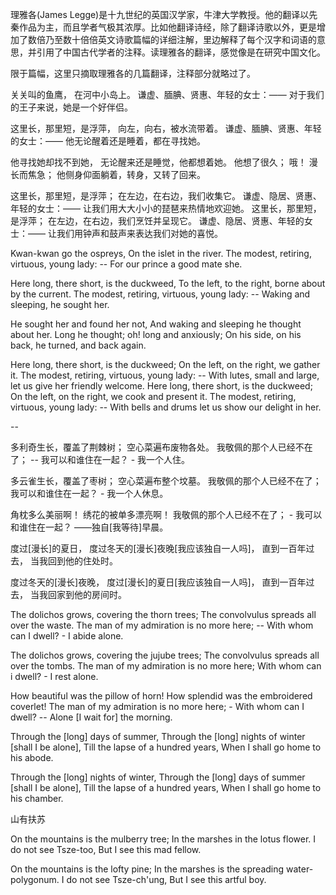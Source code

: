 理雅各(James Legge)是十九世纪的英国汉学家，牛津大学教授。他的翻译以先秦作品为主，而且学者气极其浓厚。比如他翻译诗经，除了翻译诗歌以外，更是增加了数倍乃至数十倍倍英文诗歌篇幅的详细注解，里边解释了每个汉字和词语的意思，并引用了中国古代学者的注释。读理雅各的翻译，感觉像是在研究中国文化。

限于篇幅，这里只摘取理雅各的几篇翻译，注释部分就略过了。

关关叫的鱼鹰，
在河中小岛上。
谦虚、腼腆、贤惠、年轻的女士：——
对于我们的王子来说，她是一个好伴侣。

这里长，那里短，是浮萍，
向左，向右，被水流带着。
谦虚、腼腆、贤惠、年轻的女士：——
他无论醒着还是睡着，都在寻找她。

他寻找她却找不到她，
无论醒来还是睡觉，他都想着她。
他想了很久； 哦！ 漫长而焦急；
他侧身仰面躺着，转身，又转了回来。

这里长，那里短，是浮萍；
在左边，在右边，我们收集它。
谦虚、隐居、贤惠、年轻的女士：——
让我们用大大小小的琵琶来热情地欢迎她。
这里长，那里短，是浮萍；
在左边，在右边，我们烹饪并呈现它。
谦虚、隐居、贤惠、年轻的女士：——
让我们用钟声和鼓声来表达我们对她的喜悦。

Kwan-kwan go the ospreys,
On the islet in the river.
The modest, retiring, virtuous, young lady: --
For our prince a good mate she.

Here long, there short, is the duckweed,
To the left, to the right, borne about by the current.
The modest, retiring, virtuous, young lady: --
Waking and sleeping, he sought her.

He sought her and found her not,
And waking and sleeping he thought about her.
Long he thought; oh! long and anxiously;
On his side, on his back, he turned, and back again.

Here long, there short, is the duckweed;
On the left, on the right, we gather it.
The modest, retiring, virtuous, young lady: --
With lutes, small and large, let us give her friendly welcome.
Here long, there short, is the duckweed;
On the left, on the right, we cook and present it.
The modest, retiring, virtuous, young lady: --
With bells and drums let us show our delight in her.

--

多利奇生长，覆盖了荆棘树；
空心菜遍布废物各处。
我敬佩的那个人已经不在了； --
我可以和谁住在一起？ - 我一个人住。

多云雀生长，覆盖了枣树；
空心菜遍布整个坟墓。
我敬佩的那个人已经不在了；
我可以和谁住在一起？ - 我一个人休息。

角枕多么美丽啊！
绣花的被单多漂亮啊！
我敬佩的那个人已经不在了； -
我可以和谁住在一起？ ——独自[我等待]早晨。

度过[漫长]的夏日，
度过冬天的[漫长]夜晚[我应该独自一人吗]，
直到一百年过去，
当我回到他的住处时。

度过冬天的[漫长]夜晚，
度过[漫长]的夏日[我应该独自一人吗]，
直到一百年过去，
当我回家到他的房间时。

The dolichos grows, covering the thorn trees;
The convolvulus spreads all over the waste.
The man of my admiration is no more here; --
With whom can I dwell? - I abide alone.

The dolichos grows, covering the jujube trees;
The convolvulus spreads all over the tombs.
The man of my admiration is no more here;
With whom can i dwell? - I rest alone.

How beautiful was the pillow of horn!
How splendid was the embroidered coverlet!
The man of my admiration is no more here; -
With whom can I dwell? -- Alone [I wait for] the morning.

Through the [long] days of summer,
Through the [long] nights of winter  [shall I be alone],
Till the lapse of a hundred years,
When I shall go home to his abode.

Through the [long] nights of winter,
Through the [long] days of summer  [shall I be alone],
Till the lapse of a hundred years,
When I shall go home to his chamber.

山有扶苏

On the mountains is the mulberry tree;
In the marshes in the lotus flower.
I do not see Tsze-too,
But I see this mad fellow.

On the mountains is the lofty pine;
In the marshes is the spreading water-polygonum.
I do not see Tsze-ch'ung,
But I see this artful boy.
